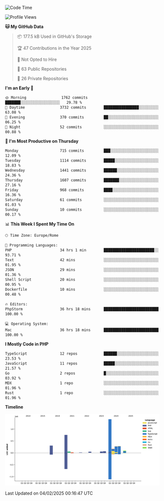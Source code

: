 <!--START_SECTION:waka-->
![Code Time](http://img.shields.io/badge/Code%20Time-5%2C615%20hrs%2057%20mins-blue)

![Profile Views](http://img.shields.io/badge/Profile%20Views-0-blue)

**🐱 My GitHub Data** 

> 📦 177.5 kB Used in GitHub's Storage 
 > 
> 🏆 47 Contributions in the Year 2025
 > 
> 🚫 Not Opted to Hire
 > 
> 📜 63 Public Repositories 
 > 
> 🔑 26 Private Repositories 
 > 
**I'm an Early 🐤** 

```text
🌞 Morning                1762 commits        ███████░░░░░░░░░░░░░░░░░░   29.78 % 
🌆 Daytime                3732 commits        ████████████████░░░░░░░░░   63.08 % 
🌃 Evening                370 commits         ██░░░░░░░░░░░░░░░░░░░░░░░   06.25 % 
🌙 Night                  52 commits          ░░░░░░░░░░░░░░░░░░░░░░░░░   00.88 % 
```
📅 **I'm Most Productive on Thursday** 

```text
Monday                   715 commits         ███░░░░░░░░░░░░░░░░░░░░░░   12.09 % 
Tuesday                  1114 commits        █████░░░░░░░░░░░░░░░░░░░░   18.83 % 
Wednesday                1441 commits        ██████░░░░░░░░░░░░░░░░░░░   24.36 % 
Thursday                 1607 commits        ███████░░░░░░░░░░░░░░░░░░   27.16 % 
Friday                   968 commits         ████░░░░░░░░░░░░░░░░░░░░░   16.36 % 
Saturday                 61 commits          ░░░░░░░░░░░░░░░░░░░░░░░░░   01.03 % 
Sunday                   10 commits          ░░░░░░░░░░░░░░░░░░░░░░░░░   00.17 % 
```


📊 **This Week I Spent My Time On** 

```text
🕑︎ Time Zone: Europe/Rome

💬 Programming Languages: 
PHP                      34 hrs 1 min        ███████████████████████░░   93.71 % 
Text                     42 mins             ░░░░░░░░░░░░░░░░░░░░░░░░░   01.95 % 
JSON                     29 mins             ░░░░░░░░░░░░░░░░░░░░░░░░░   01.36 % 
Shell Script             20 mins             ░░░░░░░░░░░░░░░░░░░░░░░░░   00.95 % 
Dockerfile               10 mins             ░░░░░░░░░░░░░░░░░░░░░░░░░   00.48 % 

🔥 Editors: 
PhpStorm                 36 hrs 18 mins      █████████████████████████   100.00 % 

💻 Operating System: 
Mac                      36 hrs 18 mins      █████████████████████████   100.00 % 
```

**I Mostly Code in PHP** 

```text
TypeScript               12 repos            ██████░░░░░░░░░░░░░░░░░░░   23.53 % 
JavaScript               11 repos            █████░░░░░░░░░░░░░░░░░░░░   21.57 % 
Go                       2 repos             █░░░░░░░░░░░░░░░░░░░░░░░░   03.92 % 
MDX                      1 repo              ░░░░░░░░░░░░░░░░░░░░░░░░░   01.96 % 
Rust                     1 repo              ░░░░░░░░░░░░░░░░░░░░░░░░░   01.96 % 
```



**Timeline**

![Lines of Code chart](https://raw.githubusercontent.com/frnwtr/frnwtr/main/assets/bar_graph.png)


 Last Updated on 04/02/2025 00:16:47 UTC
<!--END_SECTION:waka-->